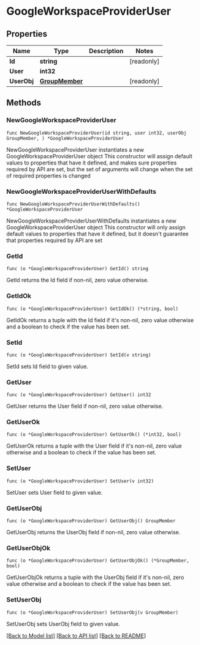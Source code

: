 # GoogleWorkspaceProviderUser

## Properties

Name | Type | Description | Notes
------------ | ------------- | ------------- | -------------
**Id** | **string** |  | [readonly] 
**User** | **int32** |  | 
**UserObj** | [**GroupMember**](GroupMember.md) |  | [readonly] 

## Methods

### NewGoogleWorkspaceProviderUser

`func NewGoogleWorkspaceProviderUser(id string, user int32, userObj GroupMember, ) *GoogleWorkspaceProviderUser`

NewGoogleWorkspaceProviderUser instantiates a new GoogleWorkspaceProviderUser object
This constructor will assign default values to properties that have it defined,
and makes sure properties required by API are set, but the set of arguments
will change when the set of required properties is changed

### NewGoogleWorkspaceProviderUserWithDefaults

`func NewGoogleWorkspaceProviderUserWithDefaults() *GoogleWorkspaceProviderUser`

NewGoogleWorkspaceProviderUserWithDefaults instantiates a new GoogleWorkspaceProviderUser object
This constructor will only assign default values to properties that have it defined,
but it doesn't guarantee that properties required by API are set

### GetId

`func (o *GoogleWorkspaceProviderUser) GetId() string`

GetId returns the Id field if non-nil, zero value otherwise.

### GetIdOk

`func (o *GoogleWorkspaceProviderUser) GetIdOk() (*string, bool)`

GetIdOk returns a tuple with the Id field if it's non-nil, zero value otherwise
and a boolean to check if the value has been set.

### SetId

`func (o *GoogleWorkspaceProviderUser) SetId(v string)`

SetId sets Id field to given value.


### GetUser

`func (o *GoogleWorkspaceProviderUser) GetUser() int32`

GetUser returns the User field if non-nil, zero value otherwise.

### GetUserOk

`func (o *GoogleWorkspaceProviderUser) GetUserOk() (*int32, bool)`

GetUserOk returns a tuple with the User field if it's non-nil, zero value otherwise
and a boolean to check if the value has been set.

### SetUser

`func (o *GoogleWorkspaceProviderUser) SetUser(v int32)`

SetUser sets User field to given value.


### GetUserObj

`func (o *GoogleWorkspaceProviderUser) GetUserObj() GroupMember`

GetUserObj returns the UserObj field if non-nil, zero value otherwise.

### GetUserObjOk

`func (o *GoogleWorkspaceProviderUser) GetUserObjOk() (*GroupMember, bool)`

GetUserObjOk returns a tuple with the UserObj field if it's non-nil, zero value otherwise
and a boolean to check if the value has been set.

### SetUserObj

`func (o *GoogleWorkspaceProviderUser) SetUserObj(v GroupMember)`

SetUserObj sets UserObj field to given value.



[[Back to Model list]](../README.md#documentation-for-models) [[Back to API list]](../README.md#documentation-for-api-endpoints) [[Back to README]](../README.md)


